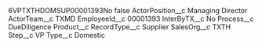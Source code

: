 <?xml version="1.0" encoding="UTF-8"?>
<CustomMetadata xmlns="http://soap.sforce.com/2006/04/metadata" xmlns:xsi="http://www.w3.org/2001/XMLSchema-instance" xmlns:xsd="http://www.w3.org/2001/XMLSchema">
    <label>6VPTXTHDOMSUP00001393No</label>
    <protected>false</protected>
    <values>
        <field>ActorPosition__c</field>
        <value xsi:type="xsd:string">Managing Director</value>
    </values>
    <values>
        <field>ActorTeam__c</field>
        <value xsi:type="xsd:string">TXMD</value>
    </values>
    <values>
        <field>EmployeeId__c</field>
        <value xsi:type="xsd:string">00001393</value>
    </values>
    <values>
        <field>InterByTX__c</field>
        <value xsi:type="xsd:string">No</value>
    </values>
    <values>
        <field>Process__c</field>
        <value xsi:type="xsd:string">DueDiligence</value>
    </values>
    <values>
        <field>Product__c</field>
        <value xsi:nil="true"/>
    </values>
    <values>
        <field>RecordType__c</field>
        <value xsi:type="xsd:string">Supplier</value>
    </values>
    <values>
        <field>SalesOrg__c</field>
        <value xsi:type="xsd:string">TXTH</value>
    </values>
    <values>
        <field>Step__c</field>
        <value xsi:type="xsd:string">VP</value>
    </values>
    <values>
        <field>Type__c</field>
        <value xsi:type="xsd:string">Domestic</value>
    </values>
</CustomMetadata>
